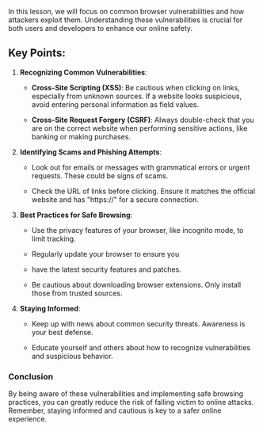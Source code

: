 In this lesson, we will focus on common browser vulnerabilities and how attackers exploit them. Understanding these vulnerabilities is crucial for both users and developers to enhance our online safety.

## Key Points:

1.  **Recognizing Common Vulnerabilities**:
    
    -   **Cross-Site Scripting (XSS)**: Be cautious when clicking on links, especially from unknown sources. If a website looks suspicious, avoid entering personal information as field values.
        
    -   **Cross-Site Request Forgery (CSRF)**: Always double-check that you are on the correct website when performing sensitive actions, like banking or making purchases.
        
2.  **Identifying Scams and Phishing Attempts**:
    
    -   Look out for emails or messages with grammatical errors or urgent requests. These could be signs of scams.
        
    -   Check the URL of links before clicking. Ensure it matches the official website and has "https://" for a secure connection.
        
3.  **Best Practices for Safe Browsing**:
    
    -   Use the privacy features of your browser, like incognito mode, to limit tracking.
        
    -   Regularly update your browser to ensure you
        
    -   have the latest security features and patches.
        
    -   Be cautious about downloading browser extensions. Only install those from trusted sources.
        
4.  **Staying Informed**:
    
    -   Keep up with news about common security threats. Awareness is your best defense.
        
    -   Educate yourself and others about how to recognize vulnerabilities and suspicious behavior.
        
### Conclusion
By being aware of these vulnerabilities and implementing safe browsing practices, you can greatly reduce the risk of falling victim to online attacks. Remember, staying informed and cautious is key to a safer online experience.
<!--stackedit_data:
eyJoaXN0b3J5IjpbLTE4MDczNDc0NDEsNTg5NjAwOTk3XX0=
-->